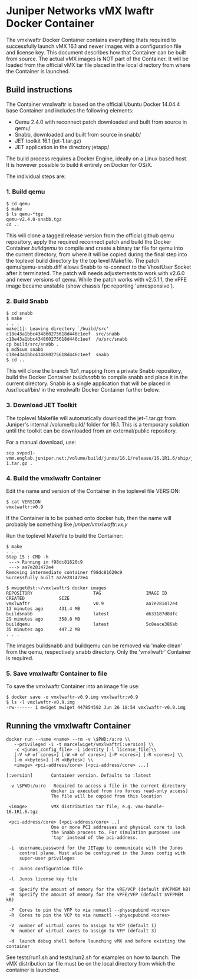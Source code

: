 
# Juniper Networks vMX lwaftr Docker Container

The vmxlwaftr Docker Container contains everything thats required to successfully launch vMX 16.1 and newer images with a configuration file and license key. This document describes how that Container can be built from source. The actual vMX images is NOT part of the Container. It will be loaded from the official vMX tar file placed in the local directory from where the Container is launched.

## Build instructions

The Container vmxlwaftr is based on the official Ubuntu Docker 14.04.4 base Container and includes the following elements:

* Qemu 2.4.0 with reconnect patch downloaded and built from source in qemu/
* Snabb, downloaded and built from source in snabb/
* JET toolkit 16.1 (jet-1.tar.gz)
* JET application in the directory jetapp/

The build process requires a Docker Engine, ideally on a Linux based host. It is however possible to build it entirely on Docker for OS/X.

The individual steps are:

### 1. Build qemu

```
$ cd qemu
$ make
$ ls qemu-*tgz
qemu-v2.4.0-snabb.tgz
cd ..
```

This will clone a tagged release version from the official github qemu repository, apply the required reconnect patch and build the Docker Container *buildqemu* to compile and create a binary tar file for qemu into the current directory, from where it will be copied during the final step into the toplevel build directory by the top level Makefile.
The patch qemu/qemu-snabb.diff allows Snabb to re-connect to the VhostUser Socket after it terminated. The patch will needs adjustements to work with v2.6.0 and newer versions of qemu. While the patch works with v2.5.1.1, the vPFE image became unstable (show chassis fpc reporting 'unresponsive').

### 2. Build Snabb

```
$ cd snabb
$ make
. . .
make[1]: Leaving directory `/build/src'
c18e43a1bbc434860275618d446c1eef  src/snabb
c18e43a1bbc434860275618d446c1eef  /u/src/snabb
cp build/src/snabb .
$ md5sum snabb
c18e43a1bbc434860275618d446c1eef  snabb
$ cd ..
```

This will clone the branch 1to1_mapping from a private Snabb repository, build the Docker Container *buildsnabb* to compile snabb and place it in the current directory. Snabb is a single application that will be placed in /usr/local/bin/ in the vmxlwaftr Docker Container further below.

### 3. Download JET Toolkit

The toplevel Makefile will automatically download the jet-1.tar.gz from Juniper's internal /volume/build/ folder for 16.1. This is a temporary solution until the toolkit can be downloaded from an external/public repository.

For a manual download, use:

```
scp svpod1-vmm.englab.juniper.net:/volume/build/junos/16.1/release/16.1R1.6/ship/jet-1.tar.gz .
```

### 4. Build the vmxlwaftr Container

Edit the name and version of the Container in the toplevel file VERSION:

```
$ cat VERSION
vmxlwaftr:v0.9
```

If the Container is to be pushed onto docker hub, then the name will probably be something like *juniper/vmxlwaftr:vx.y*

Run the toplevel Makefile to build the Container:

```
$ make
. . .
Step 15 : CMD -h
 ---> Running in f98dc81620c9
 ---> aa7e281472e4
Removing intermediate container f98dc81620c9
Successfully built aa7e281472e4

$ mwiget@st:~/vmxlwaftr$ docker images
REPOSITORY                       TAG                 IMAGE ID            CREATED             SIZE
vmxlwaftr                        v0.9                aa7e281472e4        13 minutes ago      431.4 MB
buildsnabb                       latest              d633187d8dfc        29 minutes ago      358.8 MB
buildqemu                        latest              5c8eace386ab        35 minutes ago      447.2 MB
. . .
```

The images buildsnabb and buildqemu can be removed via 'make clean' from the qemu, respectively snabb directory. Only the 'vmxlwaftr' Container is required.

### 5. Save vmxlwaftr Container to file

To save the vmxlwaftr Container into an image file use:

```
$ docker save -o vmxlwaftr-v0.9.img vmxlwaftr:v0.9
$ ls -l vmxlwaftr-v0.9.img
-rw------- 1 mwiget mwiget 447854592 Jun 26 18:54 vmxlwaftr-v0.9.img
```

## Running the vmxlwaftr Container

```
docker run --name <name> --rm -v \$PWD:/u:ro \\
   --privileged -i -t marcelwiget/vmxlwaftr[:version] \\
   -c <junos_config_file> -i identity [-l license_file]\\
   [-V <# of cores>] [-W <# of cores>] [-P <cores>] [-R <cores>] \\
   [-m <kbytes>] [-M <kBytes>] \\
   <image> <pci-address/core> [<pci-address/core> ...]

[:version]       Container version. Defaults to :latest

 -v \$PWD:/u:ro   Required to access a file in the current directory
                 docker is executed from (ro forces read-only access)
                 The file will be copied from this location

 <image>         vMX distribution tar file, e.g. vmx-bundle-16.1R1.6.tgz

 <pci-address/core> [<pci-address/core> ..]
                 One or more PCI addresses and physical core to lock
                 the Snabb process to. For simulation purposes use
                 'tap' instead of the pci-address. 

 -i  username,password for the JETapp to communicate with the Junos
     control plane. Must also be configured in the Junos config with
     super-user privileges

 -c  Junos configuration file

 -l  Junos license key file

 -m  Specify the amount of memory for the vRE/VCP (default $VCPMEM kB)
 -M  Specify the amount of memory for the vPFE/VFP (default $VFPMEM kB)

 -P  Cores to pin the VFP to via numactl --physcpubind <cores>
 -R  Cores to pin the VCP to via numactl --physcpubind <cores>
 
 -V  number of virtual cores to assign to VCP (default 1)
 -W  number of virtual cores to assign to VFP (default 3)

 -d  launch debug shell before launching vMX and before existing the container

```

See tests/run1.sh and tests/run2.sh for examples on how to launch. The 
vMX distribution tar file must be on the local directory from which the container
is launched.

